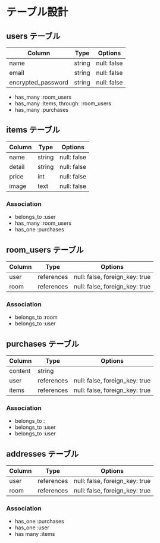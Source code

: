 # テーブル設計

## users テーブル

| Column             | Type   | Options     |
| ------------------ | ------ | ----------- |
| name               | string | null: false |
| email              | string | null: false |
| encrypted_password | string | null: false |

- has_many :room_users
- has_many :items, through: :room_users
- has_many :purchases


## items テーブル

| Column | Type   | Options     |
| ------ | ------ | ----------- |
| name   | string | null: false |
| detail | string | null: false |
| price  | int    | null: false |
| image  | text   | null: false |
### Association

- belongs_to :user
- has_many :room_users
- has_one :purchases



## room_users テーブル

| Column | Type       | Options                        |
| ------ | ---------- | ------------------------------ |
| user   | references | null: false, foreign_key: true |
| room   | references | null: false, foreign_key: true |

### Association

- belongs_to :room
- belongs_to :user



## purchases テーブル

| Column  | Type       | Options                        |
| ------- | ---------- | ------------------------------ |
| content | string     |                                |
| user    | references | null: false, foreign_key: true |
| items   | references | null: false, foreign_key: true |

### Association

- belongs_to :
- belongs_to :user
- belongs_to :user


## addresses テーブル

| Column | Type       | Options                        |
| ------ | ---------- | ------------------------------ |
| user   | references | null: false, foreign_key: true |
| room   | references | null: false, foreign_key: true |

### Association

- has_one :purchases
- has_one :user
- has many :items

